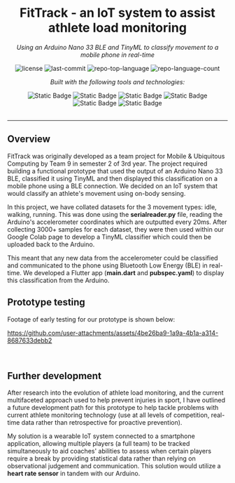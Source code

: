 <div align="center"> 

# FitTrack - an IoT system to assist athlete load monitoring
  
<em>Using an Arduino Nano 33 BLE and TinyML to classify movement to a mobile phone in real-time</em>

<img src="https://img.shields.io/github/license/ofirmstone/ml-movement-classifier?logo=opensourceinitiative&logoColor=white&color=blue" alt="license">
<img src="https://img.shields.io/github/last-commit/ofirmstone/ml-movement-classifier?style=flat&logo=git&logoColor=white&color=blue" alt="last-commit">
<img src="https://img.shields.io/github/languages/top/ofirmstone/ml-movement-classifier?style=flat&color=blue" alt="repo-top-language">
<img src="https://img.shields.io/github/languages/count/ofirmstone/ml-movement-classifier?style=flat&color=blue" alt="repo-language-count">

<em>Built with the following tools and technologies:</em>

<img alt="Static Badge" src="https://img.shields.io/badge/Arduino-%2300878F?logo=arduino&logoColor=white">
<img alt="Static Badge" src="https://img.shields.io/badge/TensorFlow-%23FF6F00?logo=tensorflow&logoColor=white">
<img alt="Static Badge" src="https://img.shields.io/badge/Python-%233776AB?logo=python&logoColor=white">
<img alt="Static Badge" src="https://img.shields.io/badge/Colab-%23F9AB00?logo=googlecolab&logoColor=white">
<img alt="Static Badge" src="https://img.shields.io/badge/Flutter-%2302569B?logo=flutter&logoColor=white">
<img alt="Static Badge" src="https://img.shields.io/badge/Dart-%230175C2?logo=dart&logoColor=white">

</div>
<br>


---

## Overview

FitTrack was originally developed as a team project for Mobile & Ubiquitous Computing by Team 9 in semester 2 of 3rd year. The project required building a functional prototype that used the output of an Arduino Nano 33 BLE, classified it using TinyML and then displayed this classification on a mobile phone using a BLE connection. We decided on an IoT system that would classify an athlete's movement using on-body sensing.

In this project, we have collated datasets for the 3 movement types: idle, walking, running. This was done using the **serialreader.py** file, reading the Arduino's accelerometer coordinates which are outputted every 20ms. After collecting 3000+ samples for each dataset, they were then used within our Google Colab page to develop a TinyML classifier which could then be uploaded back to the Arduino. 

This meant that any new data from the accelerometer could be classified and communicated to the phone using Bluetooth Low Energy (BLE) in real-time. We developed a Flutter app (**main.dart** and **pubspec.yaml**) to display this classification from the Arduino.

## Prototype testing

Footage of early testing for our prototype is shown below:

https://github.com/user-attachments/assets/4be26ba9-1a9a-4b1a-a314-8687633debb2

<br>

## Further development

After research into the evolution of athlete load monitoring, and the current multifaceted approach used to help prevent injuries in sport, I have outlined a future development path for this prototype to help tackle problems with current athlete monitoring technology (use at all levels of competition, real-time data rather than retrospective for proactive prevention).

My solution is a wearable IoT system connected to a smartphone application, allowing multiple players (a full team) to be tracked simultaneously to aid coaches' abilities to assess when certain players require a break by providing statistical data rather than relying on observational judgement and communication. This solution would utilize a **heart rate sensor** in tandem with our Arduino.

